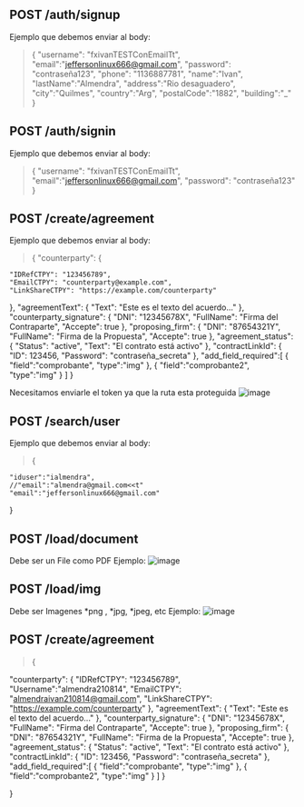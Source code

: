 ## POST /auth/signup

Ejemplo que debemos enviar al body:

> {
> "username": "fxivanTESTConEmailTt",
> "email":"jeffersonlinux666@gmail.com",
> "password": "contraseña123",
> "phone": "1136887781",
> "name":"Ivan",
> "lastName":"Almendra",
> "address":"Rio desaguadero",
> "city":"Quilmes",
> "country":"Arg",
> "postalCode":"1882",
> "building":"\_"
> }

## POST /auth/signin

Ejemplo que debemos enviar al body:

> {
> "username": "fxivanTESTConEmailTt",
> "email":"jeffersonlinux666@gmail.com",
> "password": "contraseña123"
> }

## POST /create/agreement

Ejemplo que debemos enviar al body:

> {
> "counterparty": {

    "IDRefCTPY": "123456789",
    "EmailCTPY": "counterparty@example.com",
    "LinkShareCTPY": "https://example.com/counterparty"

},
"agreementText": {
"Text": "Este es el texto del acuerdo..."
},
"counterparty_signature": {
"DNI": "12345678X",
"FullName": "Firma del Contraparte",
"Accepte": true
},
"proposing_firm": {
"DNI": "87654321Y",
"FullName": "Firma de la Propuesta",
"Accepte": true
},
"agreement_status": {
"Status": "active",
"Text": "El contrato está activo"
},
"contractLinkId": {
"ID": 123456,
"Password": "contraseña_secreta"
},
"add_field_required":[
{
"field":"comprobante",
"type":"img"
},
{
"field":"comprobante2",
"type":"img"
}
]
}

Necesitamos enviarle el token ya que la ruta esta proteguida
![image](https://github.com/FxIvan/microservice-tratoseguro/assets/62405720/a93f3ce7-28b9-4345-9862-cf48aa47a3fc)

## POST /search/user

Ejemplo que debemos enviar al body:

> {

    "iduser":"ialmendra",
    //"email":"almendra@gmail.com<<t"
    "email":"jeffersonlinux666@gmail.com"

}

>

## POST /load/document

Debe ser un File como PDF
Ejemplo:
![image](https://github.com/FxIvan/microservice-tratoseguro/assets/62405720/ae1ac73a-5b6b-4ccf-a259-619c7085d5df)

## POST /load/img

Debe ser Imagenes *png , *jpg, \*jpeg, etc
Ejemplo:
![image](https://github.com/FxIvan/microservice-tratoseguro/assets/62405720/3a0923fe-9b72-425d-83d7-872498473c6a)

## POST /create/agreement

> {

"counterparty": {
"IDRefCTPY": "123456789",
"Username":"almendra210814",
"EmailCTPY": "almendraivan210814@gmail.com",
"LinkShareCTPY": "https://example.com/counterparty"
},
"agreementText": {
"Text": "Este es el texto del acuerdo..."
},
"counterparty_signature": {
"DNI": "12345678X",
"FullName": "Firma del Contraparte",
"Accepte": true
},
"proposing_firm": {
"DNI": "87654321Y",
"FullName": "Firma de la Propuesta",
"Accepte": true
},
"agreement_status": {
"Status": "active",
"Text": "El contrato está activo"
},
"contractLinkId": {
"ID": 123456,
"Password": "contraseña_secreta"
},
"add_field_required":[
{
"field":"comprobante",
"type":"img"
},
{
"field":"comprobante2",
"type":"img"
}
]
}

}

>
